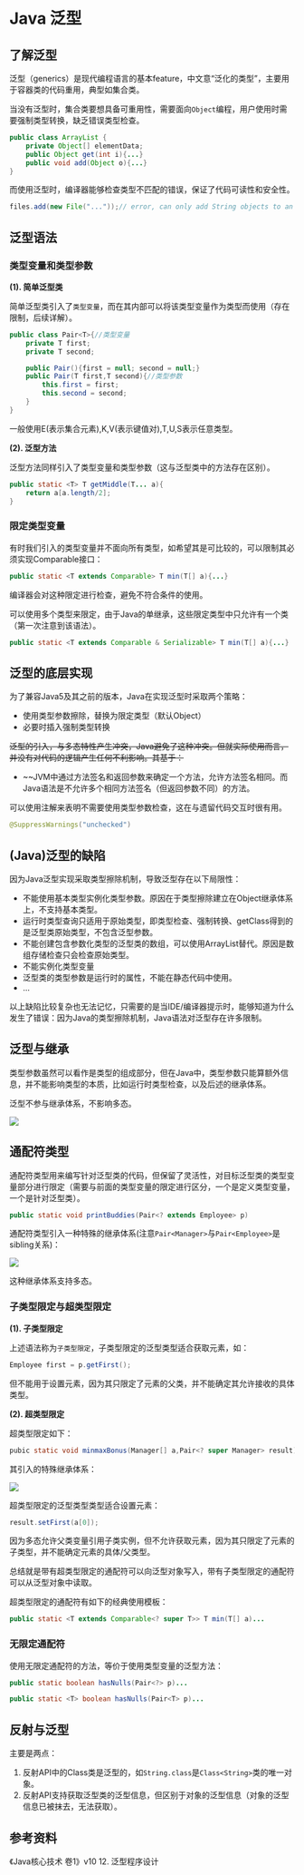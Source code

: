 # Java 泛型

## 了解泛型

泛型（generics）是现代编程语言的基本feature，中文意“泛化的类型”，主要用于容器类的代码重用，典型如集合类。

当没有泛型时，集合类要想具备可重用性，需要面向`Object`编程，用户使用时需要强制类型转换，缺乏错误类型检查。

```java
public class ArrayList {
	private Object[] elementData;
	public Object get(int i){...}
	public void add(Object o){...}
}
```

而使用泛型时，编译器能够检查类型不匹配的错误，保证了代码可读性和安全性。

```java
files.add(new File("..."));// error, can only add String objects to an ArrayList<String>
```

## 泛型语法

### 类型变量和类型参数

**(1). 简单泛型类**

简单泛型类引入了`类型变量`，而在其内部可以将该类型变量作为类型而使用（存在限制，后续详解）。

```java
public class Pair<T>{//类型变量
	private T first;
	private T second;

	public Pair(){first = null; second = null;}
	public Pair(T first,T second){//类型参数
		this.first = first;
		this.second = second;
	}
}
```

一般使用E(表示集合元素),K,V(表示键值对),T,U,S表示任意类型。

**(2). 泛型方法**

泛型方法同样引入了类型变量和类型参数（这与泛型类中的方法存在区别）。

```java
public static <T> T getMiddle(T... a){
	return a[a.length/2];
}
```

### 限定类型变量

有时我们引入的类型变量并不面向所有类型，如希望其是可比较的，可以限制其必须实现Comparable接口：

```java
public static <T extends Comparable> T min(T[] a){...}
```

编译器会对这种限定进行检查，避免不符合条件的使用。

可以使用多个类型来限定，由于Java的单继承，这些限定类型中只允许有一个类（第一次注意到该语法）。

```java
public static <T extends Comparable & Serializable> T min(T[] a){...}
```

## 泛型的底层实现

为了兼容Java5及其之前的版本，Java在实现泛型时采取两个策略：

- 使用类型参数擦除，替换为限定类型（默认Object）
- 必要时插入强制类型转换

~~泛型的引入，与多态特性产生冲突，Java避免了这种冲突。但就实际使用而言，并没有对代码的逻辑产生任何不利影响。其基于：~~

- ~~JVM中通过方法签名和返回参数来确定一个方法，允许方法签名相同。而Java语法是不允许多个相同方法签名（但返回参数不同）的方法。

可以使用注解来表明不需要使用类型参数检查，这在与遗留代码交互时很有用。

```java
@SuppressWarnings("unchecked")
```

## (Java)泛型的缺陷

因为Java泛型实现采取类型擦除机制，导致泛型存在以下局限性：

- 不能使用基本类型实例化类型参数。原因在于类型擦除建立在Object继承体系上，不支持基本类型。
- 运行时类型查询只适用于原始类型，即类型检查、强制转换、getClass得到的是泛型类原始类型，不包含泛型参数。
- 不能创建包含参数化类型的泛型类的数组，可以使用ArrayList替代。原因是数组存储检查只会检查原始类型。
- 不能实例化类型变量
- 泛型类的类型参数是运行时的属性，不能在静态代码中使用。
- ...

以上缺陷比较复杂也无法记忆，只需要的是当IDE/编译器提示时，能够知道为什么发生了错误：因为Java的类型擦除机制，Java语法对泛型存在许多限制。

## 泛型与继承

类型参数虽然可以看作是类型的组成部分，但在Java中，类型参数只能算额外信息，并不能影响类型的本质，比如运行时类型检查，以及后述的继承体系。

泛型不参与继承体系，不影响多态。

![](Pasted%20image%2020230618002648.png)

## 通配符类型

通配符类型用来编写针对泛型类的代码，但保留了灵活性，对目标泛型类的类型变量部分进行限定（需要与前面的类型变量的限定进行区分，一个是定义类型变量，一个是针对泛型类）。

```java
public static void printBuddies(Pair<? extends Employee> p)
```

通配符类型引入一种特殊的继承体系(注意`Pair<Manager>`与`Pair<Employee>`是sibling关系)：

![](Pasted%20image%2020230618002811.png)

这种继承体系支持多态。

### 子类型限定与超类型限定

**(1). 子类型限定**

上述语法称为`子类型限定`，子类型限定的泛型类型适合获取元素，如：

```java
Employee first = p.getFirst();
```

但不能用于设置元素，因为其只限定了元素的父类，并不能确定其允许接收的具体类型。

**(2). 超类型限定**

超类型限定如下：

```java
pubic static void minmaxBonus(Manager[] a,Pair<? super Manager> result)
```

其引入的特殊继承体系：

![](Pasted%20image%2020230618003057.png)

超类型限定的泛型类型类型适合设置元素：

```java
result.setFirst(a[0]);
```

因为多态允许父类变量引用子类实例，但不允许获取元素，因为其只限定了元素的子类型，并不能确定元素的具体/父类型。

总结就是带有超类型限定的通配符可以向泛型对象写入，带有子类型限定的通配符可以从泛型对象中读取。

超类型限定的通配符有如下的经典使用模板：

```java
public static <T extends Comparable<? super T>> T min(T[] a)...
```

### 无限定通配符

使用无限定通配符的方法，等价于使用类型变量的泛型方法：

```java
public static boolean hasNulls(Pair<?> p)...

public static <T> boolean hasNulls(Pair<T> p)...
```

## 反射与泛型

主要是两点：

1. 反射API中的Class类是泛型的，如`String.class`是`Class<String>`类的唯一对象。
2. 反射API支持获取泛型类的泛型信息，但区别于对象的泛型信息（对象的泛型信息已被抹去，无法获取）。

## 参考资料

《Java核心技术 卷1》v10 12. 泛型程序设计
